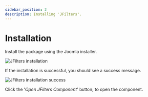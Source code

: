 ```yaml
---
sidebar_position: 2
description: Installing 'JFilters'.
---
```


# Installation

Install the package using the Joomla installer.

![JFilters installation](/img/getting-started/installation.png)

If the installation is successful, you should see a success message.

![JFilters installation success](/img/getting-started/installation-success.png)

Click the '*Open JFilters Component*' button, to open the component.
